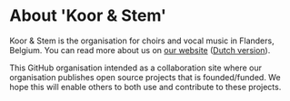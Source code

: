 # About 'Koor & Stem'
Koor & Stem is the organisation for choirs and vocal music in Flanders, Belgium. You can read more about us on [our website](www.koorenstem.be/en) ([Dutch version](www.koorenstem.be)).

This GitHub organisation intended as a collaboration site where our organisation publishes open source projects that is founded/funded. We hope this will enable others to both use and contribute to these projects.
